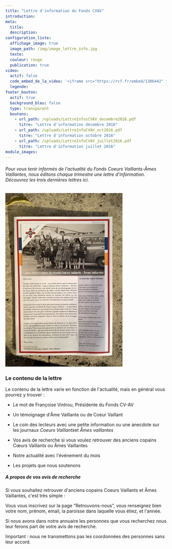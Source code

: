 ```yaml
---
title: "Lettre d'information du Fonds CVAV"
introduction:
meta:
  title:
  description:
configuration_liste:
  affichage_image: true
  image_path: /img/image_lettre_info.jpg
  texte:
  couleur: rouge
  publication: true
video:
  actif: false
  code_embed_de_la_video: '<iframe src="https://rcf.fr/embed/1306442" frameborder="0" width="100%" height="220" ></iframe>'
  legende:
footer_bouton:
  actif: true
  background_bleu: false
  type: transparent
  boutons:
    - url_path: /uploads/LettreInfosCVAV_decembre2016.pdf
      titre: "Lettre d'information décembre 2016"
    - url_path: /uploads/LettreInfoCVAV_oct2016.pdf
      titre: "Lettre d'information octobre 2016"
    - url_path: /uploads/LettreInfoCVAV_juillet2016.pdf
      titre: "Lettre d'information juillet 2016"
module_images:
---
```



###### Pour vous tenir inform&eacute;s de l'actualit&eacute; du Fonds Coeurs Vaillants-&Acirc;mes Vaillantes, nous &eacute;ditons chaque trimestre une lettre d'information. D&eacute;couvrez les trois derni&egrave;res lettres ici.

![](/uploads/versions/image_lettre_info---x----366-540x---.jpg)

### Le contenu de la lettre

Le contenu de la lettre varie en fonction de l'actualit&eacute;, mais en g&eacute;n&eacute;ral vous pourrez y trouver :

* Le mot de Fran&ccedil;oise Vintrou, Pr&eacute;sidente du Fonds CV-AV

* Un t&eacute;moignage d'&Acirc;me Vaillante ou de Coeur Vaillant

* Le coin des lecteurs avec une petite information ou une anecdote sur les journaux *Coeurs Vaillants*et *&Acirc;mes vaillantes*

* Vos avis de recherche si vous voulez retrouver des anciens copains Cœurs Vaillants ou &Acirc;mes Vaillantes

* Notre actualit&eacute; avec l'&eacute;v&eacute;nement du mois

* Les projets que nous soutenons

##### A propos de vos avis de recherche

Si vous souhaitez retrouver d'anciens copains Coeurs Vaillants et &Acirc;mes Vaillantes, c'est tr&egrave;s simple :

Vous vous inscrivez sur la page "Retrouvons-nous", vous renseignez bien votre nom, pr&eacute;nom, email, la paroisse dans laquelle vous &eacute;tiez, et l'ann&eacute;e.

Si nous avons dans notre annuaire les personnes que vous recherchez nous leur ferons part de votre avis de recherche.

Important : nous ne transmettons pas les coordonn&eacute;es des personnes sans leur accord.